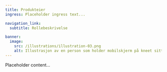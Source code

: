 ```yaml
---
title: Produkteier
ingress: Placeholder ingress text...

navigation_link:
  subtitle: Rollebeskrivelse

banner:
  image:
    src: /illustrations/illustration-03.png
    alt: Illustrasjon av en person som holder mobilskjerm på kneet sitt
---
```


Placeholder content...
